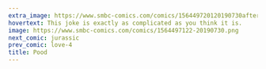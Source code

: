 ```yaml
---
extra_image: https://www.smbc-comics.com/comics/156449720120190730after.png
hovertext: This joke is exactly as complicated as you think it is.
image: https://www.smbc-comics.com/comics/1564497122-20190730.png
next_comic: jurassic
prev_comic: love-4
title: Pood
---
```


